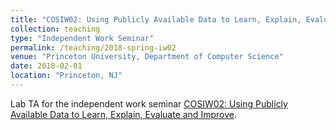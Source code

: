```yaml
---
title: "COSIW02: Using Publicly Available Data to Learn, Explain, Evaluate and Improve"
collection: teaching
type: "Independent Work Seminar"
permalink: /teaching/2018-spring-iw02
venue: "Princeton University, Department of Computer Science"
date: 2018-02-01
location: "Princeton, NJ"
---
```


Lab TA for the independent work seminar [COSIW02: Using Publicly Available Data to Learn, Explain, Evaluate and Improve](https://www.cs.princeton.edu/courses/archive/spr18/cosIW02/).
